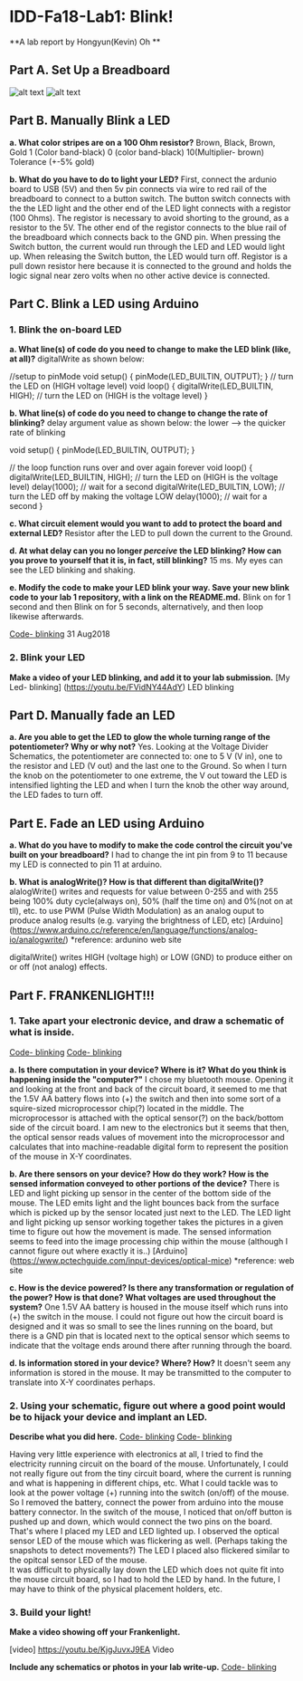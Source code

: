 # IDD-Fa18-Lab1: Blink!

**A lab report by Hongyun(Kevin) Oh **

## Part A. Set Up a Breadboard

![alt text](https://github.com/contactkoh/IDD-Fa18-Lab1/blob/master/board1.jpg)
![alt text](https://github.com/contactkoh/IDD-Fa18-Lab1/blob/master/board2.jpg)


## Part B. Manually Blink a LED

**a. What color stripes are on a 100 Ohm resistor?**
Brown,  Black,   Brown,           Gold
 1 (Color band-black)      0 (color band-black)     10(Multiplier- brown)  Tolerance (+-5% gold)
 
**b. What do you have to do to light your LED?**
First, connect the ardunio board to USB (5V) and then 5v pin connects via wire to red rail of the breadboard to connect to a button switch. The button switch connects with the the LED light and the other end of the LED light connects with a registor (100 Ohms). The registor is necessary to avoid shorting to the ground, as a resistor to the 5V. The other end of the registor connects to the blue rail of the breadboard which connects back to the GND pin.  When pressing the Switch button, the current would run through the LED and LED would light up. When releasing the Switch button, the LED would turn off.  Registor is a pull down resistor here because it is connected to the ground and holds the logic signal near zero volts when no other active device is connected. 

## Part C. Blink a LED using Arduino


### 1. Blink the on-board LED

**a. What line(s) of code do you need to change to make the LED blink (like, at all)?**
digitalWrite as shown below:  

//setup to pinMode
void setup() {
  pinMode(LED_BUILTIN, OUTPUT);
}
// turn the LED on  (HIGH voltage level)
void loop() {
  digitalWrite(LED_BUILTIN, HIGH);   // turn the LED on (HIGH is the voltage level)
}

**b. What line(s) of code do you need to change to change the rate of blinking?**
delay argument value as shown below:  the lower --> the quicker rate of blinking

void setup() {
  pinMode(LED_BUILTIN, OUTPUT);
}

// the loop function runs over and over again forever
void loop() {
  digitalWrite(LED_BUILTIN, HIGH);   // turn the LED on (HIGH is the voltage level)
  delay(1000);                       // wait for a second
  digitalWrite(LED_BUILTIN, LOW);    // turn the LED off by making the voltage LOW
  delay(1000);                       // wait for a second
}


**c. What circuit element would you want to add to protect the board and external LED?**
Resistor after the LED to pull down the current to the Ground. 

**d. At what delay can you no longer *perceive* the LED blinking? How can you prove to yourself that it is, in fact, still blinking?**
15 ms.  My eyes can see the LED blinking and shaking. 


**e. Modify the code to make your LED blink your way. Save your new blink code to your lab 1 repository, with a link on the README.md.**
Blink on for 1 second and then Blink on for 5 seconds, alternatively, and then loop likewise afterwards.

[Code- blinking](https://github.com/contactkoh/IDD-Fa18-Lab1/blob/master/Blink1.ino) 31 Aug2018



### 2. Blink your LED

**Make a video of your LED blinking, and add it to your lab submission.**
[My Led- blinking] (https://youtu.be/FVidNY44AdY) LED blinking

## Part D. Manually fade an LED

**a. Are you able to get the LED to glow the whole turning range of the potentiometer? Why or why not?**
Yes. Looking at the Voltage Divider Schematics, the potentiometer are connected to: one to 5 V (V in), one to the resistor and LED (V out) and the last one to the Ground. So when I turn the knob on the potentiometer to one extreme, the V out toward the LED is intensified lighting the LED and when I turn the knob the other way around, the LED fades to turn off. 


## Part E. Fade an LED using Arduino

**a. What do you have to modify to make the code control the circuit you've built on your breadboard?**
I had to change the int pin from 9 to 11 because my LED is connected to pin 11 at arduino.

**b. What is analogWrite()? How is that different than digitalWrite()?**
alalogWrite() writes and requests for value between 0-255 and with 255 being 100% duty cycle(always on), 50% (half the time on) and 0%(not on at tll), etc. to use PWM (Pulse Width Modulation) as an analog ouput to produce analog results (e.g. varying the brightness of LED, etc)
[Arduino] (https://www.arduino.cc/reference/en/language/functions/analog-io/analogwrite/) *reference: ardunino web site

digitalWrite() writes HIGH (voltage high) or LOW (GND) to produce either on or off (not analog) effects. 


## Part F. FRANKENLIGHT!!!

### 1. Take apart your electronic device, and draw a schematic of what is inside. 
[Code- blinking](https://github.com/contactkoh/IDD-Fa18-Lab1/blob/master/mouse1.jpg)
[Code- blinking](https://github.com/contactkoh/IDD-Fa18-Lab1/blob/master/mouse2.jpg)

**a. Is there computation in your device? Where is it? What do you think is happening inside the "computer?"**
I chose my bluetooth mouse. Opening it and looking at the front and back of the circuit board, it seemed to me that the 1.5V AA battery flows into (+) the switch and then into some sort of a squire-sized microprocessor chip(?) located in the middle. The microprocessor is attached with the optical sensor(?) on the back/bottom side of the circuit board.  I am new to the electronics but it seems that then, the optical sensor reads values of movement into the microprocessor and calculates that into machine-readable digital form to represent the position of the mouse in X-Y coordinates.

**b. Are there sensors on your device? How do they work? How is the sensed information conveyed to other portions of the device?**
There is LED and light picking up sensor in the center of the bottom side of the mouse. 
The LED emits light and the light bounces back from the surface which is picked up by the sensor located just next to the LED.
The LED light and light picking up sensor working together takes the pictures in a given time to figure out how the movement is made. The sensed information seems to feed into the image processing chip within the mouse (although I cannot figure out where exactly it is..) 
[Arduino] (https://www.pctechguide.com/input-devices/optical-mice)  *reference: web site

**c. How is the device powered? Is there any transformation or regulation of the power? How is that done? What voltages are used throughout the system?**
One 1.5V AA battery is housed in the mouse itself which runs into (+) the switch in the mouse. 
I could not figure out how the circuit board is designed and it was so small to see the lines running on the board, but there is a GND pin that is located next to the optical sensor which seems to indicate that the voltage ends around there after running through the board. 

**d. Is information stored in your device? Where? How?**
It doesn't seem any information is stored in the mouse. It may be transmitted to the computer to translate into X-Y coordinates perhaps. 

### 2. Using your schematic, figure out where a good point would be to hijack your device and implant an LED.

**Describe what you did here.**
[Code- blinking](https://github.com/contactkoh/IDD-Fa18-Lab1/blob/master/light1.jpg)
[Code- blinking](https://github.com/contactkoh/IDD-Fa18-Lab1/blob/master/light2.jpg)

Having very little experience with electronics at all, 
I tried to find the electricity running circuit on the board of the mouse. 
Unfortunately, I could not really figure out from the tiny circuit board, where the current is running and what is happening in different chips, etc. 
What I could tackle was to look at the power voltage (+) running into the switch (on/off) of the mouse. 
So I removed the battery, connect the power from arduino into the mouse battery connector. 
In the switch of the mouse, I noticed that on/off button is pushed up and down, which would connect the two pins on the board. 
That's where I placed my LED and LED lighted up. 
I observed the optical sensor LED of the mouse which was flickering as well. (Perhaps taking the snapshots to detect movements?) 
The LED I placed also flickered similar to the opitcal sensor LED of the mouse.  
It was difficult to physically lay down the LED which does not quite fit into the mouse circuit board, so I had to hold the LED by hand. In the future, I may have to think of the physical placement holders, etc. 

### 3. Build your light!

**Make a video showing off your Frankenlight.**

[video] https://youtu.be/KjgJuvxJ9EA  Video


**Include any schematics or photos in your lab write-up.**
[Code- blinking](https://github.com/contactkoh/IDD-Fa18-Lab1/blob/master/light3.jpg)
